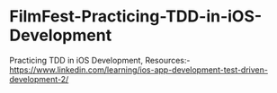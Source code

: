 # FilmFest-Practicing-TDD-in-iOS-Development
Practicing TDD in iOS Development, 
Resources:- https://www.linkedin.com/learning/ios-app-development-test-driven-development-2/
